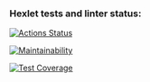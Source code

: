 ### Hexlet tests and linter status:
[![Actions Status](https://github.com/cfyz7/frontend-project-46/workflows/hexlet-check/badge.svg)](https://github.com/cfyz7/frontend-project-46/actions)

[![Maintainability](https://api.codeclimate.com/v1/badges/03ff60f154c302c88be1/maintainability)](https://codeclimate.com/github/cfyz7/frontend-project-46/maintainability)

[![Test Coverage](https://api.codeclimate.com/v1/badges/03ff60f154c302c88be1/test_coverage)](https://codeclimate.com/github/cfyz7/frontend-project-46/test_coverage)
